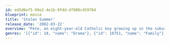 ```yaml
---
id: ed5d0ef5-99e2-4e1b-9fdd-df808c459784
blueprint: movie
title: 'Stolen Summer'
release_date: '2002-03-22'
overview: "Pete, an eight-year-old Catholic boy growing up in the suburbs of Chicago in the mid-1970s, attends Catholic school, where as classes let out for the summer, he's admonished by a nun to follow the path of the Lord, and not that of the Devil. Perhaps taking this message a bit too seriously, Pete decides it's his goal for the summer to help someone get into heaven; having been told that Catholicism is the only sure path to the kingdom of the Lord, Pete decides to convert a Jew to Catholicism in order to improve their standing in the afterlife. Hoping to find a likely candidate, Pete begins visiting a nearby synagogue, where he gets to know Rabbi Jacobson, who responds to Pete's barrage of questions with good humor. Pete also makes friends with the Rabbi's son, Danny, who is about the same age; when he learns that Danny is seriously ill, he decides Danny would be an excellent choice for conversion."
genres: '[{"id": 18, "name": "Drama"}, {"id": 10751, "name": "Family"}, {"id": 35, "name": "Comedy"}]'
---
```

